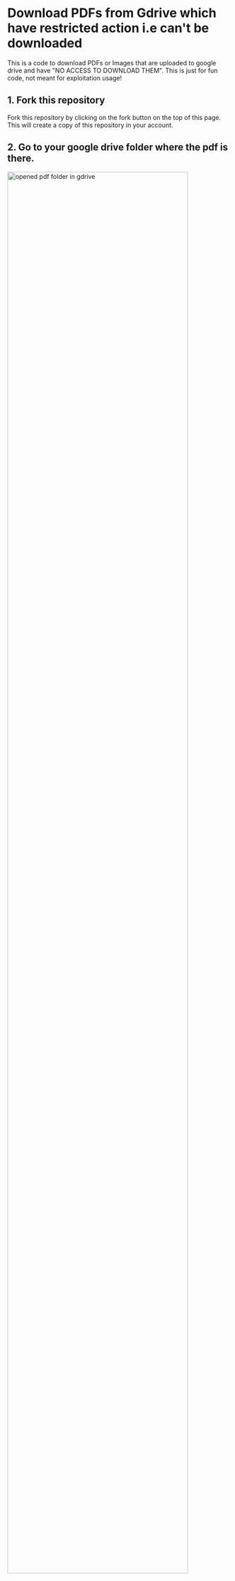 # Download PDFs from Gdrive which have restricted action i.e can't be downloaded

This is a code to download PDFs or Images that are uploaded to google drive and have "NO ACCESS TO DOWNLOAD THEM". This is just for fun code, not meant for exploitation usage!


## 1. Fork this repository

Fork this repository by clicking on the fork button on the top of this page.
This will create a copy of this repository in your account.

## 2. Go to your google drive folder where the pdf is there.

<img width="90%" src="https://github.com/souraOP/gdrive-pdf-downloader/blob/4325c22101b344c57446caa7ab6e784e9ccadb2e/assets/1.png" alt="opened pdf folder in gdrive" />

## 3. Open the inspect element tool

For Mac User, shortcut is:
```
Command + Option + i
```
For Windows user, shortcut is:
```
Control + Shift + c
```

## 4. Click on the networks tab then select Fetch/XHR

<img width="90%" src="https://github.com/souraOP/gdrive-pdf-downloader/blob/646da0d9a849b60007a122477e270b1198997835/assets/2.png" alt="inspect element window with network tab"/>

### IMP!!: Make sure that inspect element tab is open, then reload the page and instantly open the pdf file

## 5. Click on the size option, to order it from low to high

Make sure that you see some file names as :
```
img?ck=drive.......
```
This type of files are the pages of the pdf.

<img width="50%" src="https://github.com/souraOP/gdrive-pdf-downloader/blob/c5b887523bf900590a1f178702788b50bd586a6e/assets/3.png" alt="check the image file"/>

## 6. Now scroll all the way to the bottom page of the pdf, so that all the pages loads

After that you can see many ```img?ck=drive...``` loads up on the network page

After scrolling all the way to the bottom, wait for 10 or 15 seconds to load up all the files (depending upon your network connectivity).

OR, 

Check how much size it has transferred (if transferred value is almost closed to original value then its done!)

<img width="50%" src="https://github.com/souraOP/gdrive-pdf-downloader/blob/53e62be710e497fdf609f8fb066ba7d7596bdeb4/assets/4.png" alt="check the image file"/>

## 7. Go to the console tab and paste the console.js code there or simply copy it from here.

```
let jspdf = document.createElement("script");
jspdf.onload = function () {
  let pdf = new jsPDF();
  let elements = document.getElementsByTagName("img");
  for (let i in elements) {
    let img = elements[i];
    console.log("add img ", img);
    if (!/^blob:/.test(img.src)) {
      console.log("invalid src");
      continue;
    }
    let can = document.createElement('canvas');
    let con = can.getContext("2d");
    con.imageSmoothingEnabled = false; // added line
    can.width = img.width;
    can.height = img.height;
    con.drawImage(img, 0, 0, img.width, img.height);
    let imgData = can.toDataURL("image/jpeg", 1.0);
    pdf.addImage(imgData, 'JPEG', 0, 0);
    pdf.addPage();
  }
  pdf.save("download.pdf");
};
jspdf.src = 'https://cdnjs.cloudflare.com/ajax/libs/jspdf/1.5.3/jspdf.debug.js';
document.body.appendChild(jspdf);
```
<img width="50%" src="https://github.com/souraOP/gdrive-pdf-downloader/blob/47e9ff2873463619378b7095a0469b76adf004ae/assets/5.png" alt="check the image file"/>

Simply paste the code here and press Enter

## 8. After that all the image files in the pdf will converted into one PDF and automatically downloaded when its done

<img width="50%" src="https://github.com/souraOP/gdrive-pdf-downloader/blob/f2eadaa87b45c7d91b072009660e3c524388940b/assets/6.png" alt="downloaded file"/>

### Make sure that you don't click anywhere else and wait for the code to execute completely!


## 9. Check the download.pdf



Thank You!
from Sourasish Mondal

Please fork this repo and make sure to give it a star!!!!
